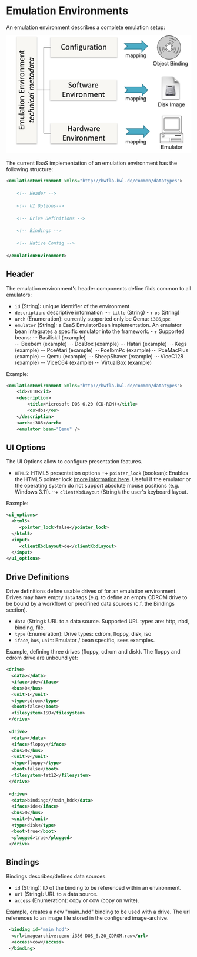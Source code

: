 # Emulation Environments

An emulation environment describes a complete emulation setup:

![emulation environment](../imgs/emulation-environment.png "Emulation Environment")

The current EaaS implementation of an emulation environment has the following structure:

```XML
<emulationEnvironment xmlns="http://bwfla.bwl.de/common/datatypes">
 
    <!-- Header -->

    <!-- UI Options-->

    <!-- Drive Definitions --> 

    <!-- Bindings -->

    <!-- Native Config -->
  
</emulationEnvironment> 
```

## Header

The emulation environment's header components define filds common to all emulators:

+ `id` (String): unique identifier of the environment
+ `description`: descriptive information 
⋅⋅+ `title` (String)
⋅⋅+ `os` (String)
+ `arch` (Enumeration): currently supported only be Qemu: `i386`,`ppc`
+ `emulator` (String): a EaaS EmulatorBean implementation. An emulator bean integrates a specific emulator into the framework. 
⋅⋅+ Supported beans:
⋅⋅⋅ BasiliskII (example)  
⋅⋅⋅ Beebem (example) 
⋅⋅⋅ DosBox (example)
⋅⋅⋅ Hatari (example) 
⋅⋅⋅ Kegs (example) 
⋅⋅⋅ PceAtari (example) 
⋅⋅⋅ PceIbmPc (example) 
⋅⋅⋅ PceMacPlus (example) 
⋅⋅⋅ Qemu (example) 
⋅⋅⋅ SheepShaver (example) 
⋅⋅⋅ ViceC128 (example) 
⋅⋅⋅ ViceC64 (example) 
⋅⋅⋅ VirtualBox (example) 
 
Example: 
```XML
<emulationEnvironment xmlns="http://bwfla.bwl.de/common/datatypes">
    <id>2010</id>
    <description>
        <title>Microsoft DOS 6.20 (CD-ROM)</title>
        <os>dos</os>
    </description>
    <arch>i386</arch>
    <emulator bean="Qemu" />
```

## UI Options
The UI Options allow to configure presentation features.
+ `HTML5`: HTML5 presentation options 
⋅⋅+ `pointer_lock` (boolean): Enables the HTML5 pointer lock ([more information here](https://developer.mozilla.org/en-US/docs/Web/API/Pointer_Lock_API). Useful if the emulator or the operating system do not support absolute mouse positions (e.g. Windows 3.11). 
⋅⋅+ `clientKbdLayout` (String): the user's keyboard layout. 

Eaxmple:
```XML
<ui_options>
  <html5> 
     <pointer_lock>false</pointer_lock>
  </html5>
  <input>
     <clientKbdLayout>de</clientKbdLayout>
  </input>
</ui_options>
```  

## Drive Definitions
Drive definitions define usable drives of for an emulation environment. Drives may have empty `data` tags (e.g. to define an empty CDROM drive to be bound by a workflow) or predifined data sources (c.f. the Bindings section).

+ `data` (String): URL to a data source. Supported URL types are: http, nbd, binding, file. 
+ `type` (Enumeration): Drive types: cdrom, floppy, disk, iso
+ `iface`, `bus`, `unit`: Emulator / bean specific, sees examples. 

Example, defining three drives (floppy, cdrom and disk). The floppy and cdrom drive are unbound yet:
```XML
<drive>
  <data></data>
  <iface>ide</iface>
  <bus>0</bus>
  <unit>1</unit>
  <type>cdrom</type>
  <boot>false</boot>
  <filesystem>ISO</filesystem>
 </drive>

 <drive>
  <data></data>
  <iface>floppy</iface>
  <bus>0</bus>
  <unit>0</unit>
  <type>floppy</type>
  <boot>false</boot>
  <filesystem>fat12</filesystem>
 </drive>
 
 <drive>
  <data>binding://main_hdd</data>
  <iface>ide</iface>
  <bus>0</bus>
  <unit>0</unit>
  <type>disk</type>
  <boot>true</boot>
  <plugged>true</plugged>
 </drive>
```

## Bindings

Bindings describes/defines data sources. 
+ `id` (String): ID of the binding to be referenced within an environment. 
+ `url` (String): URL to a data source.  
+ `access` (Enumeration): copy or cow (copy on write). 

Example, creates a new "main_hdd" binding to be used with a drive. The url references to an image file stored in the configured image-archive. 
```XML
 <binding id="main_hdd">
  <url>imagearchive:qemu-i386-DOS_6.20_CDROM.raw</url>
  <access>cow</access>
 </binding>
```
  
